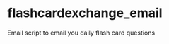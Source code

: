 flashcardexchange_email
=======================

Email script to email you daily flash card questions
